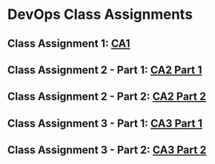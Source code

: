 DevOps Class Assignments
=========================

Class Assignment 1: [CA1](/ca1/readmeCA1.md)
------------------
Class Assignment 2 - Part 1: [CA2  Part 1](/ca2/part1/readmeCA2part1.md)
------------------
Class Assignment 2 - Part 2: [CA2  Part 2](/ca2/part2/readmeCA2part2.md)
------------------
Class Assignment 3 - Part 1: [CA3  Part 1](/ca3/part1/readmeCA3part1.md)
------------------
Class Assignment 3 - Part 2: [CA3  Part 2](/ca3/part2/readmeCA3part2.md)
------------------
